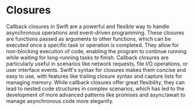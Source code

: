 # Closures

Callback closures in Swift are a powerful and flexible way to handle asynchronous operations and event-driven programming. These closures are functions passed as arguments to other functions, which can be executed once a specific task or operation is completed. They allow for non-blocking execution of code, enabling the program to continue running while waiting for long-running tasks to finish. Callback closures are particularly useful in scenarios like network requests, file I/O operations, or user interface events. Swift's syntax for closures makes them concise and easy to use, with features like trailing closure syntax and capture lists for managing memory. While callback closures offer great flexibility, they can lead to nested code structures in complex scenarios, which has led to the development of more advanced patterns like promises and async/await to manage asynchronous code more elegantly.